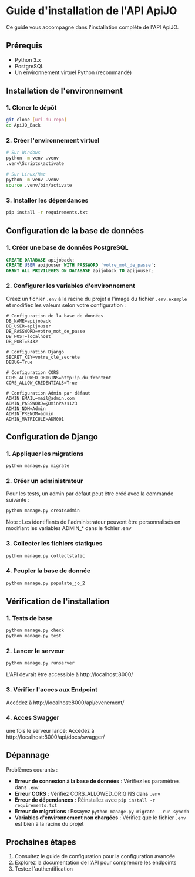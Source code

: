 # Guide d'installation de l'API ApiJO

Ce guide vous accompagne dans l'installation complète de l'API ApiJO.

## Prérequis

- Python 3.x
- PostgreSQL
- Un environnement virtuel Python (recommandé)

## Installation de l'environnement

### 1. Cloner le dépôt
```bash
git clone [url-du-repo]
cd ApiJO_Back
```

### 2. Créer l'environnement virtuel
```bash
# Sur Windows
python -m venv .venv
.venv\Scripts\activate

# Sur Linux/Mac
python -m venv .venv
source .venv/bin/activate
```

### 3. Installer les dépendances
```bash
pip install -r requirements.txt
```

## Configuration de la base de données

### 1. Créer une base de données PostgreSQL
```sql
CREATE DATABASE apijoback;
CREATE USER apijouser WITH PASSWORD 'votre_mot_de_passe';
GRANT ALL PRIVILEGES ON DATABASE apijoback TO apijouser;
```

### 2. Configurer les variables d'environnement

Créez un fichier `.env` à la racine du projet a l'image du fichier `.env.exemple` et modifiez les valeurs selon votre configuration :
```env
# Configuration de la base de données
DB_NAME=apijoback
DB_USER=apijouser
DB_PASSWORD=votre_mot_de_passe
DB_HOST=localhost
DB_PORT=5432

# Configuration Django
SECRET_KEY=votre_clé_secrète
DEBUG=True

# Configuration CORS
CORS_ALLOWED_ORIGINS=http:ip_du_frontEnt
CORS_ALLOW_CREDENTIALS=True

# Configuration Admin par défaut
ADMIN_EMAIL=mail@admin.com
ADMIN_PASSWORD=@DminPass123
ADMIN_NOM=Admin
ADMIN_PRENOM=admin
ADMIN_MATRICULE=ADM001
```

## Configuration de Django

### 1. Appliquer les migrations
```bash
python manage.py migrate
```

### 2. Créer un administrateur
Pour les tests, un admin par défaut peut être créé avec la commande suivante :
```bash
python manage.py createAdmin
```
Note : Les identifiants de l'administrateur peuvent être personnalisés en modifiant les variables ADMIN_* dans le fichier .env

### 3. Collecter les fichiers statiques
```bash
python manage.py collectstatic
```

### 4. Peupler la base de donnée
```bash
python manage.py populate_jo_2
```

## Vérification de l'installation

### 1. Tests de base
```bash
python manage.py check
python manage.py test
```

### 2. Lancer le serveur
```bash
python manage.py runserver
```
L'API devrait être accessible à http://localhost:8000/

### 3. Vérifier l'acces aux Endpoint
Accédez à http://localhost:8000/api/evenement/

### 4. Acces Swagger
une fois le serveur lancé:
Accédez à http://localhost:8000/api/docs/swagger/

## Dépannage

Problèmes courants :

- **Erreur de connexion à la base de données** : Vérifiez les paramètres dans `.env`
- **Erreur CORS** : Vérifiez CORS_ALLOWED_ORIGINS dans `.env`
- **Erreur de dépendances** : Réinstallez avec `pip install -r requirements.txt`
- **Erreur de migrations** : Essayez `python manage.py migrate --run-syncdb`
- **Variables d'environnement non chargées** : Vérifiez que le fichier `.env` est bien à la racine du projet

## Prochaines étapes

1. Consultez le guide de configuration pour la configuration avancée
2. Explorez la documentation de l'API pour comprendre les endpoints
3. Testez l'authentification
